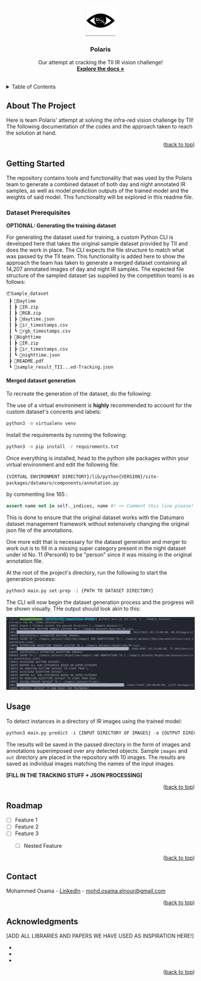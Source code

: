 <a name="readme-top"></a>

<!-- PROJECT LOGO -->
<br />
<div align="center">
  <a href="https://github.com/mohd-osama-47/tii-competition-attempt">
    <img src="resources/logo.png" alt="Logo" width="80" height="80">
  </a>

<h3 align="center">Polaris</h3>

  <p align="center">
    Our attempt at cracking the TII IR vision challenge!
    <br />
    <a href="https://github.com/github_username/repo_name"><strong>Explore the docs »</strong></a>
    <br />
    <br />
  </p>
</div>



<!-- TABLE OF CONTENTS -->
<details>
  <summary>Table of Contents</summary>
  <ol>
    <li>
      <a href="#about-the-project">About The Project</a>
    </li>
    <li>
      <a href="#getting-started">Getting Started</a>
      <ul>
        <li><a href="#dataset-prerequisites">Dataset Prerequisites</a></li>
      </ul>
    </li>
    <li><a href="#usage">Usage</a></li>
    <li><a href="#roadmap">Roadmap</a></li>
    <li><a href="#contact">Contact</a></li>
    <li><a href="#acknowledgments">Acknowledgments</a></li>
  </ol>
</details>



<!-- ABOUT THE PROJECT -->
## About The Project


Here is team Polaris' attempt at solving the infra-red vision challenge by TII! The following documentation of the codes and the approach taken to reach the solution at hand.

<p align="right">(<a href="#readme-top">back to top</a>)</p>

<!-- GETTING STARTED -->
## Getting Started
The repository contains tools and functionality that was used by the Polaris team to generate a combined dataset of both day and night annotated IR samples, as well as model prediction outputs of the trained model and the weights of said model. This functionality will be explored in this readme file.

### Dataset Prerequisites

**OPTIONAL: Generating the training dataset**

For generating the dataset used for training, a custom Python CLI is developed here that takes the original sample dataset provided by TII and does the work in place. The CLI expects the file structure to match what was passed by the TII team. This functionality is added here to show the approach the team has taken to generate a merged dataset containing all 14,207 annotated images of day and night IR samples.
The expected file structure of the sampled dataset (as supplied by the competition team) is as follows:

```
📦Sample_dataset
 ┣ 📂Daytime
 ┃ ┣ 📜IR.zip
 ┃ ┣ 📜RGB.zip
 ┃ ┣ 📜daytime.json
 ┃ ┣ 📜ir_timestamps.csv
 ┃ ┗ 📜rgb_timestamps.csv
 ┣ 📂Nighttime
 ┃ ┣ 📜IR.zip
 ┃ ┣ 📜ir_timestamps.csv
 ┃ ┗ 📜nighttime.json
 ┣ 📜README.pdf
 ┗ 📜sample_result_TII...ed-Tracking.json
```

#### Merged dataset generation
To recreate the generation of the dataset, do the following:

The use of a virtual environment is **highly** recommended to account for the custom dataset's concents and labels:
```bash
python3 -m virtualenv venv
```


Install the requirements by running the following:
```sh
python3 -m pip install -r requirements.txt
```
Once everything is installed, head to the python site packages within your virtual environment and edit the following file:

```{VIRTUAL ENVIRONMENT DIRECTORY}/lib/python{VERSION}/site-packages/datumaro/components/annotation.py```

by commenting line 165 :
```python
assert name not in self._indices, name #! << Comment this line please!
```

This is done to ensure that the original dataset works with the Datumaro dataset management framework without extensively changing the original json file of the annotations.

One more edit that is necessary for the dataset generation and merger to work out is to fill in a missing super category present in the night dataset under id No. 11 (Person6) to be "person" since it was missing in the original annotation file.

At the root of the project's directory, run the following to start the generation process:

```bash
python3 main.py set-prep -i {PATH TO DATASET DIRECTORY}
```
The CLI will now begin the dataset generation process and the progress will be shown visually. THe output should look akin to this:

<div align="center">
  <img src="SampleOutputPolaris.png" alt="Dataset Prep Sample">
</div>

<!-- USAGE EXAMPLES -->
## Usage

To detect instances in a directory of IR images using the trained model:
```python
python3 main.py predict -i {INPUT DIRECTORY OF IMAGES} -o {OUTPUT DIRECTORY}
```
The results will be saved in the passed directory in the form of images and annotations superimposed over any detected objects.
Sample ```images``` and ```out``` directory are placed in the repository with 10 images. The results are saved as individual images matching the names of the input images.

**[FILL IN THE TRACKING STUFF + JSON PROCESSING]**


<p align="right">(<a href="#readme-top">back to top</a>)</p>



<!-- ROADMAP -->
## Roadmap

- [ ] Feature 1
- [ ] Feature 2
- [ ] Feature 3
    - [ ] Nested Feature


<p align="right">(<a href="#readme-top">back to top</a>)</p>


<!-- CONTACT -->
## Contact

Mohammed Osama - [LinkedIn](https://www.linkedin.com/in/mohd-osama) - mohd.osama.elnour@gmail.com

<p align="right">(<a href="#readme-top">back to top</a>)</p>



<!-- ACKNOWLEDGMENTS -->
## Acknowledgments
[ADD ALL LIBRARIES AND PAPERS WE HAVE USED AS INSPIRATION HERE!]
* []()
* []()
* []()

<p align="right">(<a href="#readme-top">back to top</a>)</p>
